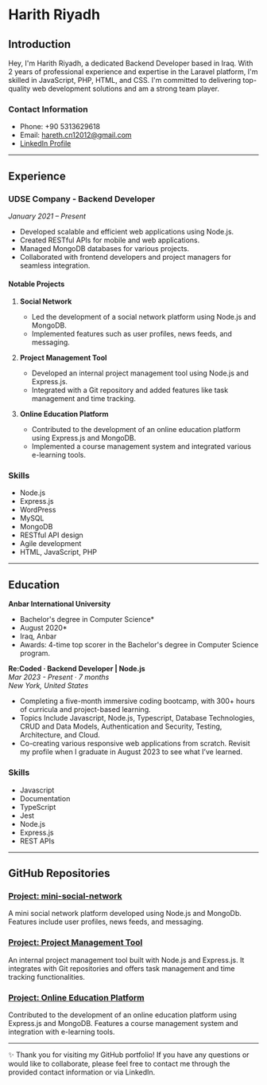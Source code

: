 # Harith Riyadh

## Introduction
Hey, I'm Harith Riyadh, a dedicated Backend Developer based in Iraq. With 2 years of professional experience and expertise in the Laravel platform, I'm skilled in JavaScript, PHP, HTML, and CSS. I'm committed to delivering top-quality web development solutions and am a strong team player.

### Contact Information
- Phone: +90 5313629618
- Email: hareth.cn12012@gmail.com
- [LinkedIn Profile](https://www.linkedin.com/in/harith-riyadh-b45b33273)

---

## Experience

### UDSE Company - Backend Developer
*January 2021 – Present*

- Developed scalable and efficient web applications using Node.js.
- Created RESTful APIs for mobile and web applications.
- Managed MongoDB databases for various projects.
- Collaborated with frontend developers and project managers for seamless integration.

#### Notable Projects

1. **Social Network**
   - Led the development of a social network platform using Node.js and MongoDB.
   - Implemented features such as user profiles, news feeds, and messaging.

2. **Project Management Tool**
   - Developed an internal project management tool using Node.js and Express.js.
   - Integrated with a Git repository and added features like task management and time tracking.

3. **Online Education Platform**
   - Contributed to the development of an online education platform using Express.js and MongoDB.
   - Implemented a course management system and integrated various e-learning tools.

### Skills
- Node.js
- Express.js
- WordPress
- MySQL
- MongoDB
- RESTful API design
- Agile development
- HTML, JavaScript, PHP

---

## Education

**Anbar International University**  
  - Bachelor's degree in Computer Science*  
  - August 2020*  
  - Iraq, Anbar
  - Awards: 4-time top scorer in the Bachelor's degree in Computer Science program.

**Re:Coded · Backend Developer | Node.js**  
*Mar 2023 - Present · 7 months*  
*New York, United States*

- Completing a five-month immersive coding bootcamp, with 300+ hours of curricula and project-based learning.
- Topics Include Javascript, Node.js, Typescript, Database Technologies, CRUD and Data Models, Authentication and Security, Testing, Architecture, and Cloud.
- Co-creating various responsive web applications from scratch. Revisit my profile when I graduate in August 2023 to see what I’ve learned.

### Skills
- Javascript
- Documentation
- TypeScript
- Jest
- Node.js
- Express.js
- REST APIs

---

## GitHub Repositories

### [Project: mini-social-network ](https://github.com/harethriyadh/mini-social-network/tree/main)
A mini social network platform developed using Node.js and MongoDb. Features include user profiles, news feeds, and messaging.

### [Project: Project Management Tool](Link_to_Your_Project_Management_Tool_Repository)
An internal project management tool built with Node.js and Express.js. It integrates with Git repositories and offers task management and time tracking functionalities.

### [Project: Online Education Platform](Link_to_Your_Online_Education_Platform_Repository)
Contributed to the development of an online education platform using Express.js and MongoDB. Features a course management system and integration with e-learning tools.

---

✨ Thank you for visiting my GitHub portfolio! If you have any questions or would like to collaborate, please feel free to contact me through the provided contact information or via LinkedIn.

